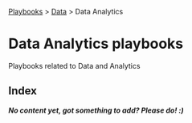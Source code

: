 [Playbooks](../../README.md) > [Data](../README.md) > Data Analytics
# Data Analytics playbooks

Playbooks related to Data and Analytics

## Index

***No content yet, got something to add? Please do! :)***